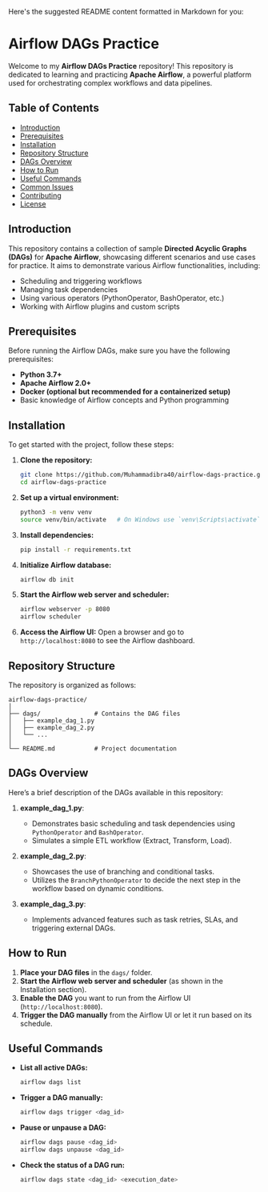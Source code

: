 Here's the suggested README content formatted in Markdown for you:

# Airflow DAGs Practice

Welcome to my **Airflow DAGs Practice** repository! This repository is dedicated to learning and practicing **Apache Airflow**, a powerful platform used for orchestrating complex workflows and data pipelines.

## Table of Contents

- [Introduction](#introduction)
- [Prerequisites](#prerequisites)
- [Installation](#installation)
- [Repository Structure](#repository-structure)
- [DAGs Overview](#dags-overview)
- [How to Run](#how-to-run)
- [Useful Commands](#useful-commands)
- [Common Issues](#common-issues)
- [Contributing](#contributing)
- [License](#license)

## Introduction

This repository contains a collection of sample **Directed Acyclic Graphs (DAGs)** for **Apache Airflow**, showcasing different scenarios and use cases for practice. It aims to demonstrate various Airflow functionalities, including:

- Scheduling and triggering workflows
- Managing task dependencies
- Using various operators (PythonOperator, BashOperator, etc.)
- Working with Airflow plugins and custom scripts

## Prerequisites

Before running the Airflow DAGs, make sure you have the following prerequisites:

- **Python 3.7+**
- **Apache Airflow 2.0+**
- **Docker (optional but recommended for a containerized setup)**
- Basic knowledge of Airflow concepts and Python programming

## Installation

To get started with the project, follow these steps:

1. **Clone the repository:**
   ```bash
   git clone https://github.com/Muhammadibra40/airflow-dags-practice.git
   cd airflow-dags-practice
   ```

2. **Set up a virtual environment:**
   ```bash
   python3 -m venv venv
   source venv/bin/activate   # On Windows use `venv\Scripts\activate`
   ```

3. **Install dependencies:**
   ```bash
   pip install -r requirements.txt
   ```

4. **Initialize Airflow database:**
   ```bash
   airflow db init
   ```

5. **Start the Airflow web server and scheduler:**
   ```bash
   airflow webserver -p 8080
   airflow scheduler
   ```

6. **Access the Airflow UI:**
   Open a browser and go to `http://localhost:8080` to see the Airflow dashboard.

## Repository Structure

The repository is organized as follows:

```
airflow-dags-practice/
│
├── dags/               # Contains the DAG files
│   ├── example_dag_1.py
│   ├── example_dag_2.py
│   └── ...
│
└── README.md           # Project documentation
```

## DAGs Overview

Here’s a brief description of the DAGs available in this repository:

1. **example_dag_1.py**: 
   - Demonstrates basic scheduling and task dependencies using `PythonOperator` and `BashOperator`.
   - Simulates a simple ETL workflow (Extract, Transform, Load).

2. **example_dag_2.py**:
   - Showcases the use of branching and conditional tasks.
   - Utilizes the `BranchPythonOperator` to decide the next step in the workflow based on dynamic conditions.

3. **example_dag_3.py**:
   - Implements advanced features such as task retries, SLAs, and triggering external DAGs.

## How to Run

1. **Place your DAG files** in the `dags/` folder.
2. **Start the Airflow web server and scheduler** (as shown in the Installation section).
3. **Enable the DAG** you want to run from the Airflow UI (`http://localhost:8080`).
4. **Trigger the DAG manually** from the Airflow UI or let it run based on its schedule.

## Useful Commands

- **List all active DAGs:**
  ```bash
  airflow dags list
  ```

- **Trigger a DAG manually:**
  ```bash
  airflow dags trigger <dag_id>
  ```

- **Pause or unpause a DAG:**
  ```bash
  airflow dags pause <dag_id>
  airflow dags unpause <dag_id>
  ```

- **Check the status of a DAG run:**
  ```bash
  airflow dags state <dag_id> <execution_date>
  ```
  
